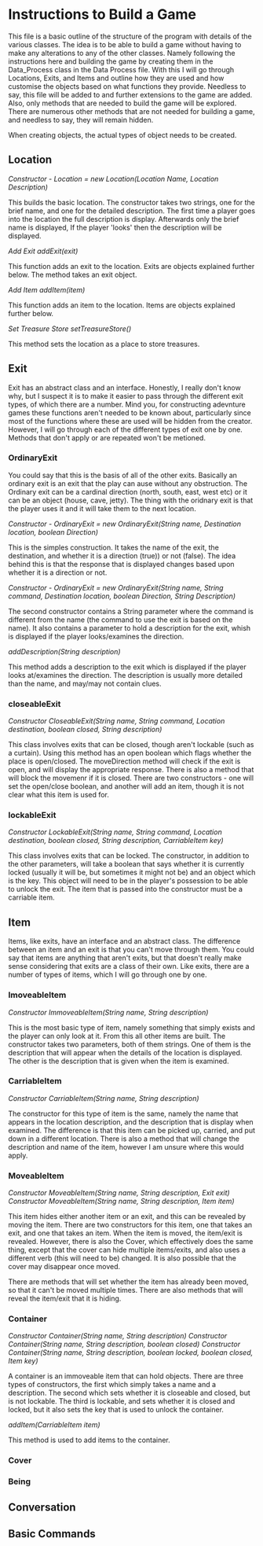 # Instructions to Build a Game #

This file is a basic outline of the structure of the program with details of the various classes. The idea is to be able to build a game
without having to make any alterations to any of the other classes. Namely following the instructions here and building the game by creating
them in the Data_Process class in the Data Process file. With this I will go through Locations, Exits, and Items and outline how they are 
used and how customise the objects based on what functions they provide. Needless to say, this file will be added to and further extensions
to the game are added. Also, only methods that are needed to build the game will be explored. There are numerous other methods that are not needed
for building a game, and needless to say, they will remain hidden.

When creating objects, the actual types of object needs to be created.

## Location ##

*Constructor - Location <name> = new Location(Location Name, Location Description)*

This builds the basic location. The constructor takes two strings, one for the brief name, and one for the detailed description. The first
time a player goes into the location the full description is display. Afterwards only the brief name is displayed, If the player 'looks' 
then the description will be displayed.

*Add Exit addExit(exit)*

This function adds an exit to the location. Exits are objects explained further below. The method takes an exit object.

*Add Item addItem(item)*

This function adds an item to the location. Items are objects explained further below.

*Set Treasure Store setTreasureStore()*

This method sets the location as a place to store treasures.

## Exit ##
Exit has an abstract class and an interface. Honestly, I really don't know why, but I suspect it is to make it easier to pass through
the different exit types, of which there are a number. Mind you, for constructing adevnture games these functions aren't needed to be known
about, particularly since most of the functions where these are used will be hidden from the creator.
	However, I will go through each of the different types of exit one by one. Methods that don't apply or are repeated won't be metioned.

### OrdinaryExit ###
You could say that this is the basis of all of the other exits. Basically an ordinary exit is an exit that the play can ause without any
obstruction. The Ordinary exit can be a cardinal direction (north, south, east, west etc) or it can be an object (house, cave, jetty). The
thing with the oridnary exit is that the player uses it and it will take them to the next location.

*Constructor - OrdinaryExit <name> = new OrdinaryExit(String name, Destination location, boolean Direction)*

This is the simples construction. It takes the name of the exit, the destination, and whether it is a direction (true)) or not (false).
The idea behind this is that the response that is displayed changes based upon whether it is a direction or not.

*Constructor - OrdinaryExit <name> = new OrdinaryExit(String name, String command, Destination location, boolean Direction, 
													  String Description)*

The second constructor contains a String parameter where the command is different from the name (the command to use the exit is based on
the name). It also contains a parameter to hold a description for the exit, whish is displayed if the player looks/examines the direction.

*addDescription(String description)*

This method adds a description to the exit which is displayed if the player looks at/examines the direction. The description is usually
more detailed than the name, and may/may not contain clues.

### closeableExit ###

*Constructor CloseableExit(String name, String command, Location destination, boolean closed, String description)*

This class involves exits that can be closed, though aren't lockable (such as a curtain). Using this method has an open boolean which
flags whether the place is open/closed. The moveDirection method will check if the exit is open, and will display the appropriate response.
There is also a method that will block the movemenr if it is closed. There are two constructors - one will set the open/close boolean, and
another will add an item, though it is not clear what this item is used for.

### lockableExit ###

*Constructor LockableExit(String name, String command, Location destination, boolean closed, String description, CarriableItem key)*

This class involves exits that can be locked. The constructor, in addition to the other parameters, will take a boolean that says whether
it is currently locked (usually it will be, but sometimes it might not be) and an object which is the key. This object will need to be in the
player's possession to be able to unlock the exit. The item that is passed into the constructor must be a carriable item. 

## Item ##
Items, like exits, have an interface and an abstract class. The difference between an item and an exit is that you can't move through
them. You could say that items are anything that aren't exits, but that doesn't really make sense considering that exits are a class of their
own. Like exits, there are a number of types of items, which I will go through one by one.

### ImoveableItem ###

*Constructor ImmoveableItem(String name, String description)*

This is the most basic type of item, namely something that simply exists and the player can only look at it. From this all other items
are built. The constructor takes two parameters, both of them strings. One of them is the description that will appear when the details of the
location is displayed. The other is the description that is given when the item is examined.

### CarriableItem ###

*Constructor CarriableItem(String name, String description)*

The constructor for this type of item is the same, namely the name that appears in the location description, and the description that is
display when examined. The difference is that this item can be picked up, carried, and put down in a different location. There is also a
method that will change the description and name of the item, however I am unsure where this would apply.

### MoveableItem ###

*Constructor MoveableItem(String name, String description, Exit exit)*
*Constructor MoveableItem(String name, String description, Item item)*

This item hides either another item or an exit, and this can be revealed by moving the item. There are two constructors for this item,
one that takes an exit, and one that takes an item. When the item is moved, the item/exit is revealed. However, there is also the Cover, which
effectively does the same thing, except that the cover can hide multiple items/exits, and also uses a different verb (this will need to be)
changed. It is also possible that the cover may disappear once moved.

There are methods that will set whether the item has already been moved, so that it can't be moved multiple times. There are also methods
that will reveal the item/exit that it is hiding.

### Container ###

*Constructor Container(String name, String description)*
*Constructor Container(String name, String description, boolean closed)*
*Constructor Container(String name, String description, boolean locked, boolean closed, Item key)*

A container is an immoveable item that can hold objects. There are three types of constructors, the first which simply takes a name and a
description. The second which sets whether it is closeable and closed, but is not lockable. The third is lockable, and sets whether it is
closed and locked, but it also sets the key that is used to unlock the container.

*addItem(CarriableItem item)*

This method is used to add items to the container.

### Cover ###

### Being ###

## Conversation ##

## Basic Commands ##
